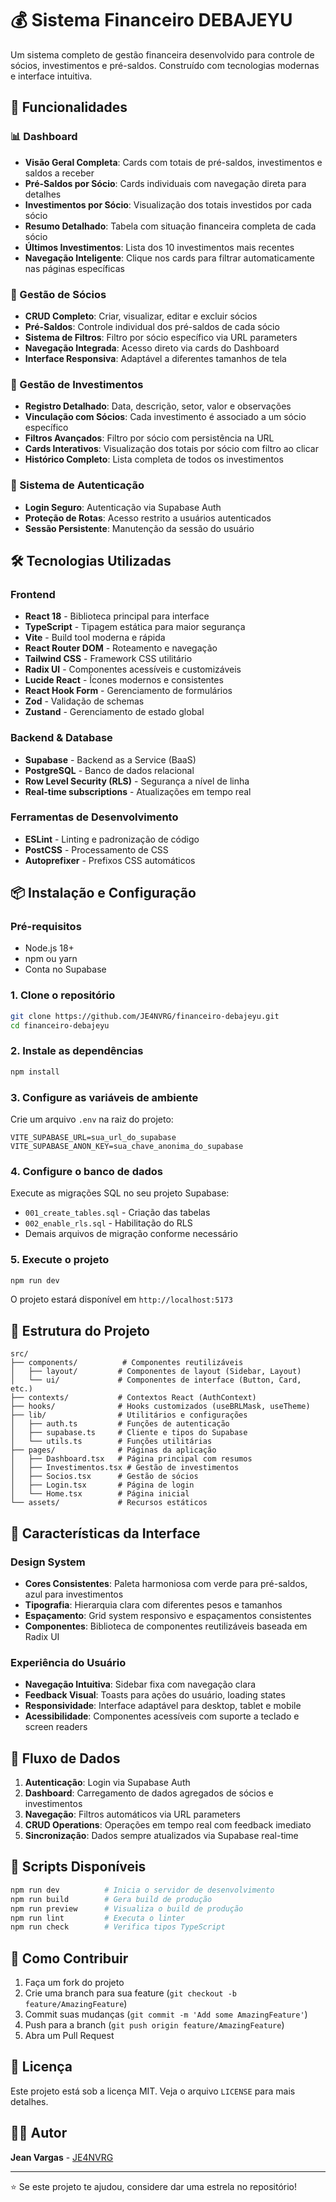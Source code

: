 # 💰 Sistema Financeiro DEBAJEYU

Um sistema completo de gestão financeira desenvolvido para controle de sócios, investimentos e pré-saldos. Construído com tecnologias modernas e interface intuitiva.

## 🚀 Funcionalidades

### 📊 Dashboard
- **Visão Geral Completa**: Cards com totais de pré-saldos, investimentos e saldos a receber
- **Pré-Saldos por Sócio**: Cards individuais com navegação direta para detalhes
- **Investimentos por Sócio**: Visualização dos totais investidos por cada sócio
- **Resumo Detalhado**: Tabela com situação financeira completa de cada sócio
- **Últimos Investimentos**: Lista dos 10 investimentos mais recentes
- **Navegação Inteligente**: Clique nos cards para filtrar automaticamente nas páginas específicas

### 👥 Gestão de Sócios
- **CRUD Completo**: Criar, visualizar, editar e excluir sócios
- **Pré-Saldos**: Controle individual dos pré-saldos de cada sócio
- **Sistema de Filtros**: Filtro por sócio específico via URL parameters
- **Navegação Integrada**: Acesso direto via cards do Dashboard
- **Interface Responsiva**: Adaptável a diferentes tamanhos de tela

### 💼 Gestão de Investimentos
- **Registro Detalhado**: Data, descrição, setor, valor e observações
- **Vinculação com Sócios**: Cada investimento é associado a um sócio específico
- **Filtros Avançados**: Filtro por sócio com persistência na URL
- **Cards Interativos**: Visualização dos totais por sócio com filtro ao clicar
- **Histórico Completo**: Lista completa de todos os investimentos

### 🔐 Sistema de Autenticação
- **Login Seguro**: Autenticação via Supabase Auth
- **Proteção de Rotas**: Acesso restrito a usuários autenticados
- **Sessão Persistente**: Manutenção da sessão do usuário

## 🛠️ Tecnologias Utilizadas

### Frontend
- **React 18** - Biblioteca principal para interface
- **TypeScript** - Tipagem estática para maior segurança
- **Vite** - Build tool moderna e rápida
- **React Router DOM** - Roteamento e navegação
- **Tailwind CSS** - Framework CSS utilitário
- **Radix UI** - Componentes acessíveis e customizáveis
- **Lucide React** - Ícones modernos e consistentes
- **React Hook Form** - Gerenciamento de formulários
- **Zod** - Validação de schemas
- **Zustand** - Gerenciamento de estado global

### Backend & Database
- **Supabase** - Backend as a Service (BaaS)
- **PostgreSQL** - Banco de dados relacional
- **Row Level Security (RLS)** - Segurança a nível de linha
- **Real-time subscriptions** - Atualizações em tempo real

### Ferramentas de Desenvolvimento
- **ESLint** - Linting e padronização de código
- **PostCSS** - Processamento de CSS
- **Autoprefixer** - Prefixos CSS automáticos

## 📦 Instalação e Configuração

### Pré-requisitos
- Node.js 18+ 
- npm ou yarn
- Conta no Supabase

### 1. Clone o repositório
```bash
git clone https://github.com/JE4NVRG/financeiro-debajeyu.git
cd financeiro-debajeyu
```

### 2. Instale as dependências
```bash
npm install
```

### 3. Configure as variáveis de ambiente
Crie um arquivo `.env` na raiz do projeto:
```env
VITE_SUPABASE_URL=sua_url_do_supabase
VITE_SUPABASE_ANON_KEY=sua_chave_anonima_do_supabase
```

### 4. Configure o banco de dados
Execute as migrações SQL no seu projeto Supabase:
- `001_create_tables.sql` - Criação das tabelas
- `002_enable_rls.sql` - Habilitação do RLS
- Demais arquivos de migração conforme necessário

### 5. Execute o projeto
```bash
npm run dev
```

O projeto estará disponível em `http://localhost:5173`

## 📁 Estrutura do Projeto

```
src/
├── components/          # Componentes reutilizáveis
│   ├── layout/         # Componentes de layout (Sidebar, Layout)
│   └── ui/             # Componentes de interface (Button, Card, etc.)
├── contexts/           # Contextos React (AuthContext)
├── hooks/              # Hooks customizados (useBRLMask, useTheme)
├── lib/                # Utilitários e configurações
│   ├── auth.ts         # Funções de autenticação
│   ├── supabase.ts     # Cliente e tipos do Supabase
│   └── utils.ts        # Funções utilitárias
├── pages/              # Páginas da aplicação
│   ├── Dashboard.tsx   # Página principal com resumos
│   ├── Investimentos.tsx # Gestão de investimentos
│   ├── Socios.tsx      # Gestão de sócios
│   ├── Login.tsx       # Página de login
│   └── Home.tsx        # Página inicial
└── assets/             # Recursos estáticos
```

## 🎨 Características da Interface

### Design System
- **Cores Consistentes**: Paleta harmoniosa com verde para pré-saldos, azul para investimentos
- **Tipografia**: Hierarquia clara com diferentes pesos e tamanhos
- **Espaçamento**: Grid system responsivo e espaçamentos consistentes
- **Componentes**: Biblioteca de componentes reutilizáveis baseada em Radix UI

### Experiência do Usuário
- **Navegação Intuitiva**: Sidebar fixa com navegação clara
- **Feedback Visual**: Toasts para ações do usuário, loading states
- **Responsividade**: Interface adaptável para desktop, tablet e mobile
- **Acessibilidade**: Componentes acessíveis com suporte a teclado e screen readers

## 🔄 Fluxo de Dados

1. **Autenticação**: Login via Supabase Auth
2. **Dashboard**: Carregamento de dados agregados de sócios e investimentos
3. **Navegação**: Filtros automáticos via URL parameters
4. **CRUD Operations**: Operações em tempo real com feedback imediato
5. **Sincronização**: Dados sempre atualizados via Supabase real-time

## 🚦 Scripts Disponíveis

```bash
npm run dev          # Inicia o servidor de desenvolvimento
npm run build        # Gera build de produção
npm run preview      # Visualiza o build de produção
npm run lint         # Executa o linter
npm run check        # Verifica tipos TypeScript
```

## 🤝 Como Contribuir

1. Faça um fork do projeto
2. Crie uma branch para sua feature (`git checkout -b feature/AmazingFeature`)
3. Commit suas mudanças (`git commit -m 'Add some AmazingFeature'`)
4. Push para a branch (`git push origin feature/AmazingFeature`)
5. Abra um Pull Request

## 📄 Licença

Este projeto está sob a licença MIT. Veja o arquivo `LICENSE` para mais detalhes.

## 👨‍💻 Autor

**Jean Vargas** - [JE4NVRG](https://github.com/JE4NVRG)

---

⭐ Se este projeto te ajudou, considere dar uma estrela no repositório!
